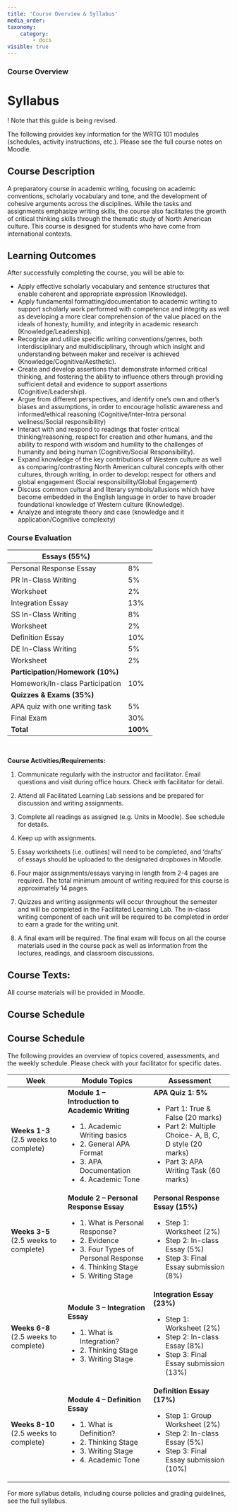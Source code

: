 ```yaml
---
title: 'Course Overview & Syllabus'
media_order:
taxonomy:
    category:
        - docs
visible: true
---
```


### Course Overview

# Syllabus
! Note that this guide is being revised.

The following provides key information for the WRTG 101 modules (schedules, activity instructions, etc.). Please see the full course notes on Moodle.

## Course Description
A preparatory course in academic writing, focusing on academic conventions, scholarly vocabulary and tone, and the development of cohesive arguments across the disciplines. While the tasks and assignments emphasize writing skills, the course also facilitates the growth of critical thinking skills through the thematic study of North American culture. This course is designed for students who have come from international contexts.

## Learning Outcomes

After successfully completing the course, you will be able to:
- Apply effective scholarly vocabulary and sentence structures that enable coherent and appropriate expression (Knowledge). 
- Apply fundamental formatting/documentation to academic writing to support scholarly work performed with competence and integrity as well as developing a more clear comprehension of the value placed on the ideals of honesty, humility, and integrity in academic research (Knowledge/Leadership). 
- Recognize and utilize specific writing conventions/genres, both interdisciplinary and multidisciplinary, through which insight and understanding between maker and receiver is achieved (Knowledge/Cognitive/Aesthetic). 
- Create and develop assertions that demonstrate informed critical thinking, and fostering the ability to influence others through providing sufficient detail and evidence to support assertions (Cognitive/Leadership). 
- Argue from different perspectives, and identify one’s own and other’s biases and assumptions, in order to encourage holistic awareness and informed/ethical reasoning (Cognitive/Inter-Intra personal wellness/Social responsibility) 
- Interact with and respond to readings that foster critical thinking/reasoning, respect for creation and other humans, and the ability to respond with wisdom and humility to the challenges of humanity and being human  (Cognitive/Social Responsibility). 
- Expand knowledge of the key contributions of Western culture as well as comparing/contrasting North American cultural concepts with other cultures, through writing, in order to develop: respect for others and global engagement (Social responsibility/Global Engagement) 
- Discuss common cultural and literary symbols/allusions which have become embedded in the English language in order to have broader foundational knowledge of Western culture (Knowledge).
- Analyze and integrate theory and case (knowledge and it application/Cognitive complexity)




### Course Evaluation
| **Essays (55%)**                 |          |
|----------------------------------|----------|
| Personal Response Essay          | 8%       |
| PR In-Class Writing              | 5%       |
| Worksheet                        | 2%       |
| Integration Essay                | 13%      |
| SS In-Class Writing              | 8%       |
| Worksheet                        | 2%       |
| Definition Essay                 | 10%      |
| DE In-Class Writing              | 5%       |
| Worksheet                        | 2%       |
| **Participation/Homework (10%)** |          |
| Homework/In-class Participation  | 10%    |
| **Quizzes & Exams (35%)**        |          |
| APA quiz with one writing task   | 5%       |
| Final Exam                       | 30%      |
| **Total**                        | **100%** |
 

**Course Activities/Requirements:**

1.  Communicate regularly with the instructor and facilitator. Email questions and visit during
    office hours. Check with facilitator for detail.

2.  Attend all Facilitated Learning Lab sessions and be prepared for discussion and writing assignments.

3.  Complete all readings as assigned (e.g. Units in Moodle).  See schedule for details.

4.  Keep up with assignments.

5.  Essay worksheets (i.e. outlines) will need to be completed, and ‘drafts’ of
    essays should be uploaded to the designated dropboxes in Moodle.

6.  Four major assignments/essays varying in length from 2-4 pages are required.
    The total minimum amount of writing required for this course is
    approximately 14 pages.

7.  Quizzes and writing assignments will occur throughout the semester and will be completed in the Facilitated Learning Lab.
    The in-class writing component of each unit will be required to be completed
    in order to earn a grade for the writing unit.

8.  A final exam will be required. The final exam will focus on all the course
    materials used in the course pack as well as information from the lectures,
    readings, and classroom discussions.


## Course Texts:
All course materials will be provided in Moodle.  


## Course Schedule

## Course Schedule
The following provides an overview of topics covered, assessments, and the weekly schedule. Please check with your facilitator for specific dates.

| **Week**                               | **Module Topics**                                       | **Assessment**                    |
|----------------------------------------|---------------------------------------------------------|-----------------------------------|
| **Weeks 1-3** (2.5 weeks to complete)  | **Module 1 – Introduction to Academic Writing** <ul><li>1. Academic Writing basics</li><li>2. General APA Format</li><li>3. APA Documentation</li><li>4. Academic Tone</li></ul> | **APA Quiz 1: 5%**  <ul><li>Part 1: True & False (20 marks)</li><li>Part 2: Multiple Choice- A, B, C, D style (20 marks)</li><li>Part 3: APA Writing Task (60 marks)</li></ul>              |
| **Weeks 3-5** (2.5 weeks to complete)  | **Module 2 – Personal Response Essay**    <ul><li>1. What is Personal Response?</li><li>2. Evidence</li><li>3. Four Types of Personal Response</li><li>4. Thinking Stage</li><li>5. Writing Stage</li></ul>              | **Personal Response Essay (15%)**<ul><li>Step 1: Worksheet (2%)</li><li>Step 2: In-class Essay (5%)</li><li>Step 3: Final Essay submission (8%)</li></ul> |
| **Weeks 6-8** (2.5 weeks to complete)  | **Module 3 – Integration Essay**  <ul><li>1.  What is Integration?</li><li>2.  Thinking Stage</li><li>3. Writing Stage</li></ul>                      | **Integration Essay (23%)**<ul><li>Step 1: Worksheet (2%)</li><li>Step 2: In-class Essay (8%)</li><li>Step 3: Final Essay submission (13%)</li></ul> |
| **Weeks 8-10** (2.5 weeks to complete) | **Module 4 – Definition Essay** <ul><li>1. What is Definition?</li><li>2. Thinking Stage</li><li>3. Writing Stage</li><li>4. Academic Tone</li></ul>                     | **Definition Essay (17%)**<ul><li>Step 1: Group Worksheet (2%)</li><li>Step 2: In-class Essay (5%)</li><li>Step 3: Final Essay submission (10%)</li></ul> ||


For more syllabus details, including course policies and grading guidelines, see the full syllabus.
